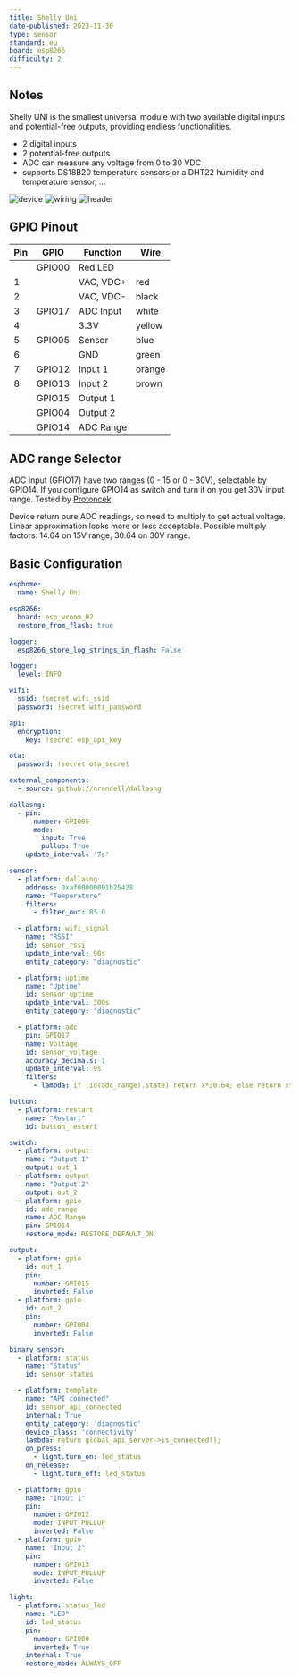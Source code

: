 ```yaml
---
title: Shelly Uni
date-published: 2023-11-30
type: sensor
standard: eu
board: esp8266
difficulty: 2
---
```


## Notes

Shelly UNI is the smallest universal module with two available digital inputs and potential-free outputs, providing
endless functionalities.

- 2 digital inputs
- 2 potential-free outputs
- ADC can measure any voltage from 0 to 30 VDC
- supports DS18B20 temperature sensors or a DHT22 humidity and temperature sensor, ...

![device](./shelly_uni_625x625.webp "Device picture")
![wiring](./shelly_uni_scheme-1536x717.jpg "Wiring diagrams")
![header](./shelly_uni_gpio.jpg "GPIO header pinout")

## GPIO Pinout

| Pin | GPIO   | Function  | Wire   |
| --- | ------ | --------- | ------ |
|     | GPIO00 | Red LED   |        |
| 1   |        | VAC, VDC+ | red    |
| 2   |        | VAC, VDC- | black  |
| 3   | GPIO17 | ADC Input | white  |
| 4   |        | 3.3V      | yellow |
| 5   | GPIO05 | Sensor    | blue   |
| 6   |        | GND       | green  |
| 7   | GPIO12 | Input 1   | orange |
| 8   | GPIO13 | Input 2   | brown  |
|     | GPIO15 | Output 1  |        |
|     | GPIO04 | Output 2  |        |
|     | GPIO14 | ADC Range |        |

## ADC range Selector

ADC Input (GPIO17) have two ranges (0 - 15 or 0 - 30V), selectable by GPIO14.
If you configure GPIO14 as switch and turn it on you get 30V input range.
Tested by [Protoncek](https://community.home-assistant.io/u/Protoncek).

Device return pure ADC readings, so need to multiply to get actual voltage.
Linear approximation looks more or less acceptable.
Possible multiply factors: 14.64 on 15V range, 30.64 on 30V range.

## Basic Configuration

```yaml
esphome:
  name: Shelly Uni

esp8266:
  board: esp_wroom_02
  restore_from_flash: true

logger:
  esp8266_store_log_strings_in_flash: False

logger:
  level: INFO

wifi:
  ssid: !secret wifi_ssid
  password: !secret wifi_password

api:
  encryption:
    key: !secret esp_api_key

ota:
  password: !secret ota_secret

external_components:
  - source: github://nrandell/dallasng

dallasng:
  - pin:
      number: GPIO05
      mode:
        input: True
        pullup: True
    update_interval: '7s'

sensor:
  - platform: dallasng
    address: 0xaf00000001b25428
    name: "Temperature"
    filters:
      - filter_out: 85.0

  - platform: wifi_signal
    name: "RSSI"
    id: sensor_rssi
    update_interval: 90s
    entity_category: "diagnostic"

  - platform: uptime
    name: "Uptime"
    id: sensor_uptime
    update_interval: 300s
    entity_category: "diagnostic"

  - platform: adc
    pin: GPIO17
    name: Voltage
    id: sensor_voltage
    accuracy_decimals: 1
    update_interval: 9s
    filters:
      - lambda: if (id(adc_range).state) return x*30.64; else return x*14.64;

button:
  - platform: restart
    name: "Restart"
    id: button_restart

switch:
  - platform: output
    name: "Output 1"
    output: out_1
  - platform: output
    name: "Output 2"
    output: out_2
  - platform: gpio
    id: adc_range
    name: ADC Range
    pin: GPIO14
    restore_mode: RESTORE_DEFAULT_ON

output:
  - platform: gpio
    id: out_1
    pin:
      number: GPIO15
      inverted: False
  - platform: gpio
    id: out_2
    pin:
      number: GPIO04
      inverted: False

binary_sensor:
  - platform: status
    name: "Status"
    id: sensor_status

  - platform: template
    name: "API connected"
    id: sensor_api_connected
    internal: True
    entity_category: 'diagnostic'
    device_class: 'connectivity'
    lambda: return global_api_server->is_connected();
    on_press:
      - light.turn_on: led_status
    on_release:
      - light.turn_off: led_status

  - platform: gpio
    name: "Input 1"
    pin:
      number: GPIO12
      mode: INPUT_PULLUP
      inverted: False
  - platform: gpio
    name: "Input 2"
    pin:
      number: GPIO13
      mode: INPUT_PULLUP
      inverted: False

light:
  - platform: status_led
    name: "LED"
    id: led_status
    pin:
      number: GPIO00
      inverted: True
    internal: True
    restore_mode: ALWAYS_OFF
```
